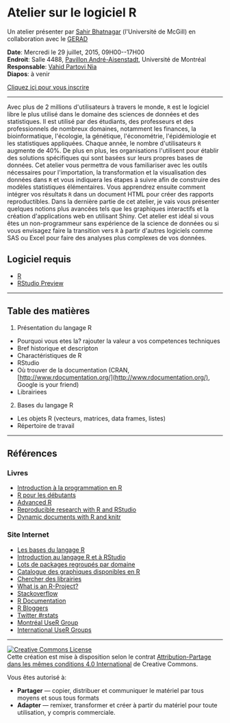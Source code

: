 # Atelier sur le logiciel R

Un atelier pr&eacute;senter par [Sahir Bhatnagar](http://sahirbhatnagar.com/) (l'Universit&eacute; de McGill)
en collaboration avec le [GERAD](https://gerad.ca/fr)

**Date**: Mercredi le 29 juillet, 2015, 09H00--17H00  
**Endroit**: Salle 4488, [Pavillon Andr&eacute;-Aisenstadt](http://plancampus.umontreal.ca/montreal/?tx_lbocampusmap_pi1%5Bbuilding%5D=376&tx_lbocampusmap_pi1%5Baction%5D=show&tx_lbocampusmap_pi1%5Bcontroller%5D=Building&cHash=6e876ce63711104a7c5d4d8b41033b2e), Université de Montréal  
**Responsable**: [Vahid Partovi Nia](http://vahid.probstat.ca/)  
**Diapos**: &agrave; venir  

[Cliquez i&ccedil;i pour vous inscrire](https://gerad.ca/events/1214)

----

Avec plus de 2 millions d'utilisateurs &agrave; travers le monde, `R` est le logiciel libre le plus utilis&eacute; dans le domaine des sciences de donn&eacute;es et des statistiques. Il est utilis&eacute; par des &eacute;tudiants, des professeurs et des professionnels de nombreux domaines, notamment les finances, la bioinformatique, l'&eacute;cologie, la g&eacute;n&eacute;tique, l'&eacute;conom&eacute;trie, l'&eacute;pid&eacute;miologie et les statistiques appliqu&eacute;es. Chaque ann&eacute;e, le nombre d'utilisateurs `R` augmente de 40%. De plus en plus, les organisations l'utilisent pour &eacute;tablir des solutions sp&eacute;cifiques qui sont bas&eacute;es sur leurs propres bases de donn&eacute;es. Cet atelier vous permettra de vous familiariser avec les outils n&eacute;cessaires pour l'importation, la transformation et la visualisation des donn&eacute;es dans `R` et vous indiquera les &eacute;tapes &agrave; suivre afin de construire des mod&egrave;les statistiques &eacute;l&eacute;mentaires. Vous apprendrez ensuite comment int&eacute;grer vos r&eacute;sultats `R` dans un document HTML pour cr&eacute;er des rapports reproductibles. Dans la derni&egrave;re partie de cet atelier, je vais vous pr&eacute;senter quelques notions plus avanc&eacute;es tels que les graphiques interactifs et la cr&eacute;ation d'applications web en utilisant Shiny. Cet atelier est id&eacute;al si vous &ecirc;tes un non-programmeur sans exp&eacute;rience de la science de donn&eacute;es ou si vous envisagez faire la transition vers `R` &agrave; partir d'autres logiciels comme SAS ou Excel pour faire des analyses plus complexes de vos donn&eacute;es.

## Logiciel requis

* [R](http://cran.r-project.org/)
* [RStudio Preview](http://www.rstudio.com/products/rstudio/download/preview/)


----

## Table des mati&egrave;res

1. Pr&eacute;sentation du langage R
  - Pourquoi vous etes la? rajouter la valeur a vos competences techniques
  - Bref historique et descripton
  - Charact&eacute;ristiques de R
  - RStudio
  - O&ugrave; trouver de la documentation (CRAN, [http://www.rdocumentation.org/](http://www.rdocumentation.org/), Google is your friend)
  - Librairiees

2. Bases du langage R
  - Les objets R (vecteurs, matrices, data frames, listes)
  - R&eacute;pertoire de travail



----

## R&eacute;f&eacute;rences

### Livres

* [Introduction &agrave; la programmation en R](https://cran.r-project.org/doc/contrib/Goulet_introduction_programmation_R.pdf)
* [R pour les d&eacute;butants](https://cran.r-project.org/doc/contrib/Paradis-rdebuts_fr.pdf)
* [Advanced R](http://adv-r.had.co.nz/)
* [Reproducible research with R and RStudio](http://www.amazon.com/exec/obidos/ASIN/1466572841/7210-20)
* [Dynamic documents with R and knitr](http://www.amazon.com/exec/obidos/ASIN/1482203537/7210-20)


### Site Internet

* [Les bases du langage R](http://www.aliquote.org/cours/misc/mooc/introR.pdf)
* [Introduction au langage R et &agrave; RStudio](http://www.aliquote.org/cours/misc/mooc/labs.pdf)
* [Lots de packages regroup&eacute;s par domaine](https://cran.r-project.org/web/views/)
* [Catalogue des graphiques disponibles en R](http://shiny.stat.ubc.ca/r-graph-catalog/)
* [Chercher des librairies](http://www.r-pkg.org/)
* [What is an R-Project?](https://support.rstudio.com/hc/en-us/articles/200526207-Using-Projects)
* [Stackoverflow](http://stackoverflow.com/questions/tagged/r)
* [R Documentation](http://www.rdocumentation.org/)
* [R Bloggers](http://www.r-bloggers.com/)
* [Twitter #rstats](https://twitter.com/search?q=\%23rstats)
* [Montréal UseR Group](http://www.meetup.com/Montreal-R-User-Group/)
* [International UseR Groups](http://blog.revolutionanalytics.com/local-r-groups.html)


----

<a rel="license" href="http://creativecommons.org/licenses/by/4.0/"><img alt="Creative Commons License" style="border-width:0" src="https://i.creativecommons.org/l/by/4.0/88x31.png" /></a><br />Cette cr&eacute;ation est mise &agrave; disposition selon le contrat <a rel="license" href="https://creativecommons.org/licenses/by-sa/4.0/deed.fr">Attribution-Partage dans les m&ecirc;mes conditions 4.0 International</a>  de Creative Commons.  

Vous &ecirc;tes autoris&eacute; &agrave;:  
* **Partager** — copier, distribuer et communiquer le mat&eacute;riel par tous moyens et sous tous formats
* **Adapter** — remixer, transformer et cr&eacute;er &agrave; partir du mat&eacute;riel pour toute utilisation, y compris commerciale.

